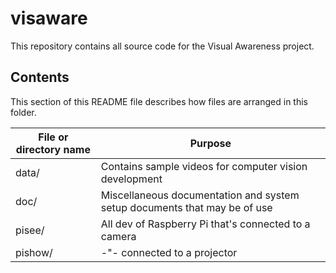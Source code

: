# visaware

This repository contains all source code for the Visual Awareness project.

## Contents

This section of this README file describes how files are arranged in
this folder.

File or directory name | Purpose
---------------------- | -------
data/                  | Contains sample videos for computer vision development
doc/                   | Miscellaneous documentation and system setup documents that may be of use
pisee/                 | All dev of Raspberry Pi that's connected to a camera
pishow/                |     -"-                     connected to a projector
